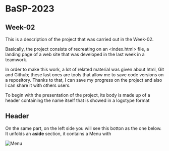 # BaSP-2023
## Week-02
This is a description of the project that was carried out in the Week-02.

Basically, the project consists of recreating on an <index.html> file, a landing page of a web site that was developed in the last week in a teamwork. 
 
 In order to make this work, a lot of related material was given about html, Git and Github; these last ones are tools that allow me to save code versions on a repository. Thanks to that, I can save my progress on the project and also I can share it with others users.
 

To begin with the presentation of the project, its body is made up of a header containing the name itself that is showed in a logotype format
## Header
On the same part, on the left side you will see this botton as the one below. It unfolds an **aside** section, it contains a Menu with   

![Menu](https://user-images.githubusercontent.com/127459363/228161599-d0d28214-8916-40a4-a9a4-60cb23f1a0f3.png)
